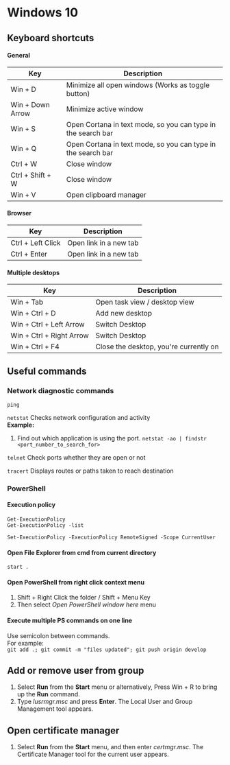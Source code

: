 # Windows 10

## Keyboard shortcuts
#### General
Key | Description 
-- | --
Win + D | Minimize all open windows (Works as toggle button)
Win + Down Arrow | Minimize active window
Win + S | Open Cortana in text mode, so you can type in the search bar
Win + Q | Open Cortana in text mode, so you can type in the search bar
Ctrl + W | Close window
Ctrl + Shift + W | Close window
Win + V | Open clipboard manager
#### Browser
Key | Description
-- | --
Ctrl + Left Click | Open link in a new tab
Ctrl + Enter | Open link in a new tab
#### Multiple desktops
Key | Description
-- | --
Win + Tab | Open task view / desktop view
Win + Ctrl + D | Add new desktop
Win + Ctrl + Left Arrow | Switch Desktop
Win + Ctrl + Right Arrow  | Switch Desktop
Win + Ctrl + F4 | Close the desktop, you're currently on

## Useful commands
### Network diagnostic commands
```ping```

```netstat```
Checks network configuration and activity
\
__Example:__
1. Find out which application is using the port.
    ```netstat -ao | findstr <port_number_to_search_for>```

```telnet```
Check ports whether they are open or not

```tracert```
Displays routes or paths taken to reach destination

### PowerShell
#### Execution policy

```Get-ExecutionPolicy```\
```Get-ExecutionPolicy -list```

```Set-ExecutionPolicy -ExecutionPolicy RemoteSigned -Scope CurrentUser```

#### Open File Explorer from cmd from current directory
```start .```

#### Open PowerShell from right click context menu
1. Shift + Right Click the folder / Shift + Menu Key
2. Then select _Open PowerShell window here_ menu

#### Execute multiple PS commands on one line
Use semicolon between commands. \
For example: \
```git add .; git commit -m "files updated"; git push origin develop```

## Add or remove user from group
1. Select __Run__ from the __Start__ menu or alternatively, Press Win + R to bring up the __Run__ command.
2. Type _lusrmgr.msc_ and press __Enter__.
The Local User and Group Management tool appears.

## Open certificate manager
1. Select __Run__ from the __Start__ menu, and then enter _certmgr.msc_.
The Certificate Manager tool for the current user appears.

